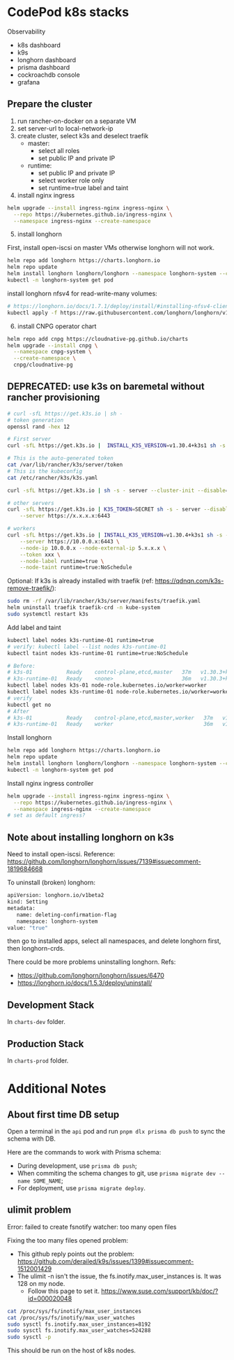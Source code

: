 # CodePod k8s stacks

Observability

- k8s dashboard
- k9s
- longhorn dashboard
- prisma dashboard
- cockroachdb console
- grafana

## Prepare the cluster

1. run rancher-on-docker on a separate VM
2. set server-url to local-network-ip
3. create cluster, select k3s and deselect traefik
   - master:
     - select all roles
     - set public IP and private IP
   - runtime:
     - set public IP and private IP
     - select worker role only
     - set runtime=true label and taint
4. install nginx ingress

```sh
helm upgrade --install ingress-nginx ingress-nginx \
  --repo https://kubernetes.github.io/ingress-nginx \
  --namespace ingress-nginx --create-namespace
```

5. install longhorn

First, install open-iscsi on master VMs otherwise longhorn will not work.

```sh
helm repo add longhorn https://charts.longhorn.io
helm repo update
helm install longhorn longhorn/longhorn --namespace longhorn-system --create-namespace --version 1.7.1
kubectl -n longhorn-system get pod
```

install longhorn nfsv4 for read-write-many volumes:

```sh
# https://longhorn.io/docs/1.7.1/deploy/install/#installing-nfsv4-client
kubectl apply -f https://raw.githubusercontent.com/longhorn/longhorn/v1.7.1/deploy/prerequisite/longhorn-nfs-installation.yaml
```

6. install CNPG operator chart

```sh
helm repo add cnpg https://cloudnative-pg.github.io/charts
helm upgrade --install cnpg \
  --namespace cnpg-system \
  --create-namespace \
  cnpg/cloudnative-pg
```

## DEPRECATED: use k3s on baremetal without rancher provisioning

```sh
# curl -sfL https://get.k3s.io | sh -
# token generation
openssl rand -hex 12

# First server
curl -sfL https://get.k3s.io |  INSTALL_K3S_VERSION=v1.30.4+k3s1 sh -s - server --cluster-init --disable=traefik --node-ip 10.0.0.x --node-external-ip 5.x.x.x

# This is the auto-generated token
cat /var/lib/rancher/k3s/server/token
# This is the kubeconfig
cat /etc/rancher/k3s/k3s.yaml

curl -sfL https://get.k3s.io | sh -s - server --cluster-init --disable=traefik

# other servers
curl -sfL https://get.k3s.io | K3S_TOKEN=SECRET sh -s - server --disable=traefik \
    --server https://x.x.x.x:6443

# workers
curl -sfL https://get.k3s.io | INSTALL_K3S_VERSION=v1.30.4+k3s1 sh -s - agent \
    --server https://10.0.0.x:6443 \
    --node-ip 10.0.0.x --node-external-ip 5.x.x.x \
    --token xxx \
    --node-label runtime=true \
    --node-taint runtime=true:NoSchedule

```

Optional: If k3s is already installed with traefik (ref: https://qdnqn.com/k3s-remove-traefik/):

```sh
sudo rm -rf /var/lib/rancher/k3s/server/manifests/traefik.yaml
helm uninstall traefik traefik-crd -n kube-system
sudo systemctl restart k3s
```

Add label and taint

```sh
kubectl label nodes k3s-runtime-01 runtime=true
# verify: kubectl label --list nodes k3s-runtime-01
kubectl taint nodes k3s-runtime-01 runtime=true:NoSchedule

# Before:
# k3s-01           Ready    control-plane,etcd,master   37m   v1.30.3+k3s1
# k3s-runtime-01   Ready    <none>                      36m   v1.30.3+k3s1
kubectl label nodes k3s-01 node-role.kubernetes.io/worker=worker
kubectl label nodes k3s-runtime-01 node-role.kubernetes.io/worker=worker
# verify
kubectl get no
# After
# k3s-01           Ready    control-plane,etcd,master,worker   37m   v1.30.3+k3s1
# k3s-runtime-01   Ready    worker                             36m   v1.30.3+k3s1
```

Install longhorn

```sh
helm repo add longhorn https://charts.longhorn.io
helm repo update
helm install longhorn longhorn/longhorn --namespace longhorn-system --create-namespace --version 1.6.2
kubectl -n longhorn-system get pod
```

Install nginx ingress controller

```sh
helm upgrade --install ingress-nginx ingress-nginx \
  --repo https://kubernetes.github.io/ingress-nginx \
  --namespace ingress-nginx --create-namespace
# set as default ingress?
```

## Note about installing longhorn on k3s

Need to install open-iscsi. Reference: https://github.com/longhorn/longhorn/issues/7139#issuecomment-1819684668

To uninstall (broken) longhorn:

```sh
apiVersion: longhorn.io/v1beta2
kind: Setting
metadata:
   name: deleting-confirmation-flag
   namespace: longhorn-system
value: "true"
```

then go to installed apps, select all namespaces, and delete longhorn first, then longhorn-crds.

There could be more problems uninstalling longhorn. Refs:

- https://github.com/longhorn/longhorn/issues/6470
- https://longhorn.io/docs/1.5.3/deploy/uninstall/

## Development Stack

In `charts-dev` folder.

## Production Stack

In `charts-prod` folder.

# Additional Notes

## About first time DB setup

Open a terminal in the `api` pod and run `pnpm dlx prisma db push` to sync the schema with DB.

Here are the commands to work with Prisma schema:

- During development, use `prisma db push`;
- When commiting the schema changes to git, use `prisma migrate dev --name SOME_NAME`;
- For deployment, use `prisma migrate deploy`.

## ulimit problem

Error: failed to create fsnotify watcher: too many open files

Fixing the too many files opened problem:

- This github reply points out the problem: https://github.com/derailed/k9s/issues/1399#issuecomment-1512001429
- The ulimit -n isn't the issue, the fs.inotify.max_user_instances is. It was 128 on my node.
  - Follow this page to set it. https://www.suse.com/support/kb/doc/?id=000020048

```sh
cat /proc/sys/fs/inotify/max_user_instances
cat /proc/sys/fs/inotify/max_user_watches
sudo sysctl fs.inotify.max_user_instances=8192
sudo sysctl fs.inotify.max_user_watches=524288
sudo sysctl -p
```

This should be run on the host of k8s nodes.

